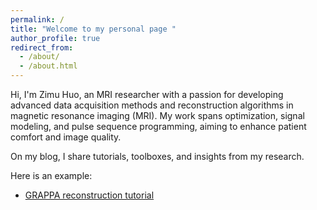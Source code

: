 ```yaml
---
permalink: /
title: "Welcome to my personal page "
author_profile: true
redirect_from: 
  - /about/
  - /about.html
---
```


Hi, I'm Zimu Huo, an MRI researcher with a passion for developing advanced data acquisition methods and reconstruction algorithms in magnetic resonance imaging (MRI). My work spans optimization, signal modeling, and pulse sequence programming, aiming to enhance patient comfort and image quality. 

On my blog, I share tutorials, toolboxes, and insights from my research. 

Here is an example: 
- [GRAPPA reconstruction tutorial](https://zimuhuo.github.io/posts/blog-post-1/)



